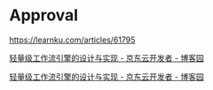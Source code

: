 # Approval

https://learnku.com/articles/61795

[轻量级工作流引擎的设计与实现 - 京东云开发者 - 博客园](https://www.cnblogs.com/Jcloud/p/16730261.html)

[轻量级工作流引擎的设计与实现 - 京东云开发者 - 博客园](https://www.cnblogs.com/Jcloud/p/16730261.html)